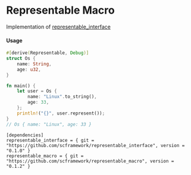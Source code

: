 # Representable Macro

Implementation of [representable_interface](https://github.com/scframework/representable_interface)

#### Usage

```rust
#[derive(Representable, Debug)]
struct Os {
    name: String,
    age: u32,
}

fn main() {
    let user = Os {
        name: "Linux".to_string(),
        age: 33,
    };
    println!("{}", user.represent());
}
// Os { name: "Linux", age: 33 }
```

```
[dependencies]
representable_interface = { git = "https://github.com/scframework/representable_interface", version = "0.1.0" }
representable_macro = { git = "https://github.com/scframework/representable_macro", version = "0.1.2" }
```
